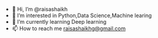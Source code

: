 - 👋 Hi, I’m @raisashaikh
- 👀 I’m interested in Python,Data Science,Machine learing
- 🌱 I’m currently learning Deep learning
- 📫 How to reach me raisashaikhg@gmail.com

<!---
raisashaikh/raisashaikh is a ✨ special ✨ repository because its `README.md` (this file) appears on your GitHub profile.
You can click the Preview link to take a look at your changes.
--->
